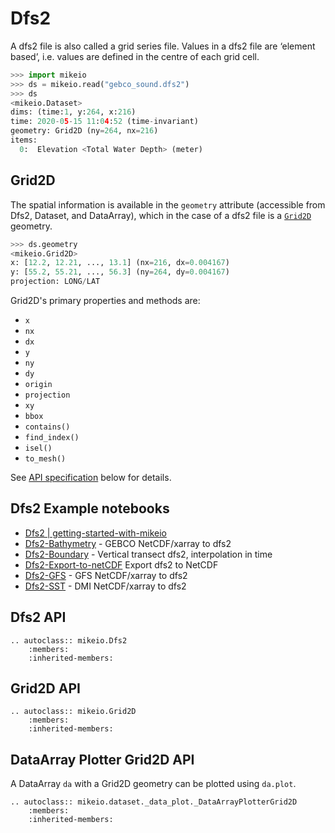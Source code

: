 
# Dfs2

A dfs2 file is also called a grid series file. Values in a dfs2 file are ‘element based’, i.e. values are defined in the centre of each grid cell. 


```python
>>> import mikeio
>>> ds = mikeio.read("gebco_sound.dfs2")
>>> ds
<mikeio.Dataset>
dims: (time:1, y:264, x:216)
time: 2020-05-15 11:04:52 (time-invariant)
geometry: Grid2D (ny=264, nx=216)
items:
  0:  Elevation <Total Water Depth> (meter)
```


## Grid2D

The spatial information is available in the `geometry` attribute (accessible from Dfs2, Dataset, and DataArray), which in the case of a dfs2 file is a [`Grid2D`](mikeio.Grid2D) geometry. 

```python
>>> ds.geometry
<mikeio.Grid2D>
x: [12.2, 12.21, ..., 13.1] (nx=216, dx=0.004167)
y: [55.2, 55.21, ..., 56.3] (ny=264, dy=0.004167)
projection: LONG/LAT
```

Grid2D's primary properties and methods are: 

* `x` 
* `nx`
* `dx`
* `y`
* `ny`
* `dy`
* `origin`
* `projection`
* `xy` 
* `bbox`
* `contains()`
* `find_index()`
* `isel()`
* `to_mesh()`

See [API specification](mikeio.Grid2D) below for details.


## Dfs2 Example notebooks

* [Dfs2 | getting-started-with-mikeio](https://dhi.github.io/getting-started-with-mikeio/dfs2.html)
* [Dfs2-Bathymetry](https://nbviewer.jupyter.org/github/DHI/mikeio/blob/main/notebooks/Dfs2%20-%20Bathymetry.ipynb) - GEBCO NetCDF/xarray to dfs2 
* [Dfs2-Boundary](https://nbviewer.jupyter.org/github/DHI/mikeio/blob/main/notebooks/Dfs2%20-%20Boundary.ipynb) - Vertical transect dfs2, interpolation in time 
* [Dfs2-Export-to-netCDF](https://nbviewer.jupyter.org/github/DHI/mikeio/blob/main/notebooks/Dfs2%20-%20Export%20to%20netcdf.ipynb) Export dfs2 to NetCDF
* [Dfs2-GFS](https://nbviewer.jupyter.org/github/DHI/mikeio/blob/main/notebooks/Dfs2%20-%20Global%20Forecasting%20System.ipynb) - GFS NetCDF/xarray to dfs2
* [Dfs2-SST](https://nbviewer.jupyter.org/github/DHI/mikeio/blob/main/notebooks/Dfs2%20-%20Sea%20surface%20temperature.ipynb) - DMI NetCDF/xarray to dfs2 



## Dfs2 API

```{eval-rst}
.. autoclass:: mikeio.Dfs2
	:members:
	:inherited-members:
```

## Grid2D API

```{eval-rst}
.. autoclass:: mikeio.Grid2D
	:members:
	:inherited-members:
```

## DataArray Plotter Grid2D API

A DataArray `da` with a Grid2D geometry can be plotted using `da.plot`. 

```{eval-rst}
.. autoclass:: mikeio.dataset._data_plot._DataArrayPlotterGrid2D
	:members:
	:inherited-members:
```